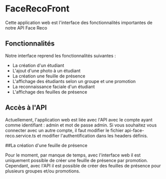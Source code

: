 # FaceRecoFront

Cette application web est l'interface des fonctionnalités importantes de notre API Face Reco

## Fonctionnalités

Notre interface reprend les fonctionnalités suivantes :

* La création d'un étudiant
* L'ajout d'une photo à un étudiant
* La création une feuille de présence
* L'affichage des étudiants selon un groupe et une promotion
* La reconnaissance faciale d'un étudiant
* L'affichage des feuilles de présence


## Accès à l'API 

Actuellement, l'application web est liée avec l'API avec le compte ayant comme identifiant : admin et mot de passe admin.
Si vous souhaitez vous connecter avec un autre compte, il faut modifier le fichier api-face-reco.service.ts et modifier l'authentification dans les headers définis.

##La création d'une feuille de présence

Pour le moment, par manque de temps, avec l'interface web il est uniquement possible de créer une feuille de présence par promotion. Cependant, avec l'API il est possible de créer des feuilles de présence pour plusieurs groupes et/ou promotions.
